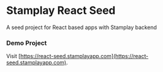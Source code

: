 # Stamplay React Seed
A seed project for React based apps with Stamplay backend

### Demo Project

Visit [https://react-seed.stamplayapp.com](https://react-seed.stamplayapp.com).
